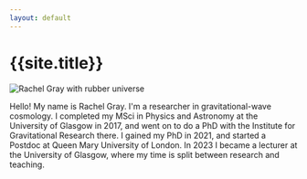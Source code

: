 ```yaml
---
layout: default
---
```

# {{site.title}}

![Rachel Gray with rubber universe](/rachelmgray/assets/img/Gray_rubber_universe.png)

Hello! My name is Rachel Gray. I'm a researcher in gravitational-wave cosmology. I completed my MSci in Physics and Astronomy at the University of Glasgow in 2017, and went on to do a PhD with the Institute for Gravitational Research there. I gained my PhD in 2021, and started a Postdoc at Queen Mary University of London. In 2023 I became a lecturer at the University of Glasgow, where my time is split between research and teaching.

